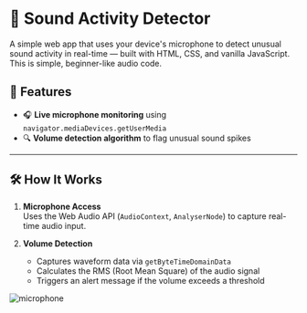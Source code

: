 # 🎤 Sound Activity Detector 

A simple web app that uses your device's microphone to detect unusual sound activity in real-time — built with HTML, CSS, and vanilla JavaScript.  
This is simple, beginner-like audio code.

## 🚀 Features
- 🎧 **Live microphone monitoring** using `navigator.mediaDevices.getUserMedia`
- 🔍 **Volume detection algorithm** to flag unusual sound spikes

---

## 🛠️ How It Works

1. **Microphone Access**  
   Uses the Web Audio API (`AudioContext`, `AnalyserNode`) to capture real-time audio input.

2. **Volume Detection**  
   - Captures waveform data via `getByteTimeDomainData`
   - Calculates the RMS (Root Mean Square) of the audio signal
   - Triggers an alert message if the volume exceeds a threshold


![microphone](https://github.com/user-attachments/assets/268a4cf2-08d3-433d-ba9a-8ac3f7239186)
